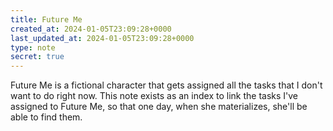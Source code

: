 ```yaml
---
title: Future Me
created_at: 2024-01-05T23:09:28+0000
last_updated_at: 2024-01-05T23:09:28+0000
type: note
secret: true
---
```


Future Me is a fictional character that gets assigned all the tasks that I don't want to do right now. This note exists as an index to link the tasks I've assigned to Future Me, so that one day, when she materializes, she'll be able to find them.